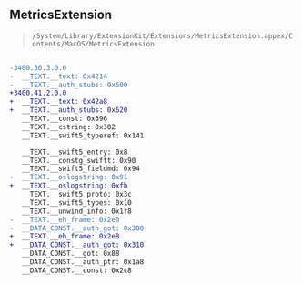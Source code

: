 ## MetricsExtension

> `/System/Library/ExtensionKit/Extensions/MetricsExtension.appex/Contents/MacOS/MetricsExtension`

```diff

-3400.36.3.0.0
-  __TEXT.__text: 0x4214
-  __TEXT.__auth_stubs: 0x600
+3400.41.2.0.0
+  __TEXT.__text: 0x42a8
+  __TEXT.__auth_stubs: 0x620
   __TEXT.__const: 0x396
   __TEXT.__cstring: 0x302
   __TEXT.__swift5_typeref: 0x141

   __TEXT.__swift5_entry: 0x8
   __TEXT.__constg_swiftt: 0x90
   __TEXT.__swift5_fieldmd: 0x94
-  __TEXT.__oslogstring: 0x91
+  __TEXT.__oslogstring: 0xfb
   __TEXT.__swift5_proto: 0x3c
   __TEXT.__swift5_types: 0x10
   __TEXT.__unwind_info: 0x1f8
-  __TEXT.__eh_frame: 0x2e0
-  __DATA_CONST.__auth_got: 0x300
+  __TEXT.__eh_frame: 0x2e8
+  __DATA_CONST.__auth_got: 0x310
   __DATA_CONST.__got: 0x88
   __DATA_CONST.__auth_ptr: 0x1a8
   __DATA_CONST.__const: 0x2c8

```
